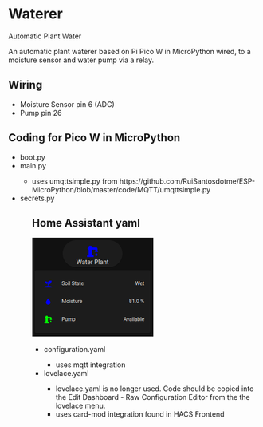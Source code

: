 # Waterer
<h>Automatic Plant Water</h> 

An automatic plant waterer based on Pi Pico W in MicroPython wired, to a moisture sensor and water pump via a relay.

<h2>Wiring</h2> 
<ul>
    <li>Moisture Sensor pin 6 (ADC)</li>
    <li>Pump pin 26</li>
</ul>
 
<h2>Coding for Pico W in MicroPython</h2>
<ul>
  <li>boot.py</li>
  <li>main.py</li>
    <ul><li>uses umqttsimple.py from https://github.com/RuiSantosdotme/ESP-MicroPython/blob/master/code/MQTT/umqttsimple.py</li></ul>
  <li>secrets.py</li>
<ul>
  
<h2>Home Assistant yaml</h2>
<img src="HASS Waterer.png">
<ul>
    <li>configuration.yaml</li>
    <ul><li>uses mqtt integration</li></ul>
    <li>lovelace.yaml</li>
    <ul><li>lovelace.yaml is no longer used. Code should be copied into the Edit Dashboard - Raw Configuration Editor from the the lovelace menu.</li>
    <li>uses card-mod integration found in HACS Frontend</li>
 </ul>
